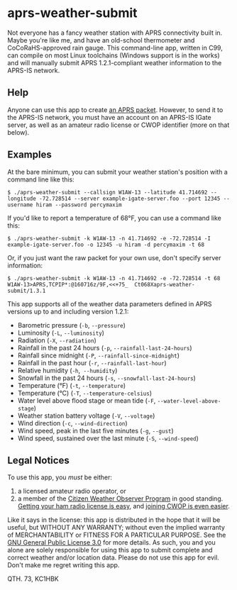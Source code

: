 # aprs-weather-submit
Not everyone has a fancy weather station with APRS connectivity built in.  Maybe you're like me, and have an old-school thermometer and CoCoRaHS-approved rain gauge.  This command-line app, written in C99, can compile on most Linux toolchains (Windows support is in the works) and will manually submit APRS 1.2.1-compliant weather information to the APRS-IS network.

## Help
Anyone can use this app to create [an APRS packet](http://www.aprs.org/doc/APRS101.PDF).  However, to send it to the APRS-IS network, you must have an account on an APRS-IS IGate server, as well as an amateur radio license or CWOP identifier (more on that below).

## Examples
At the bare minimum, you can submit your weather station's position with a command line like this:
```console
$ ./aprs-weather-submit --callsign W1AW-13 --latitude 41.714692 --longitude -72.728514 --server example-igate-server.foo --port 12345 --username hiram --password percymaxim
```

If you'd like to report a temperature of 68°F, you can use a command like this:
```console
$ ./aprs-weather-submit -k W1AW-13 -n 41.714692 -e -72.728514 -I example-igate-server.foo -o 12345 -u hiram -d percymaxim -t 68
```

Or, if you just want the raw packet for your own use, don't specify server information:
```console
$ ./aprs-weather-submit -k W1AW-13 -n 41.714692 -e -72.728514 -t 68
W1AW-13>APRS,TCPIP*:@160716z/9F,<<+75_  Ct068Xaprs-weather-submit/1.3.1
```

This app supports all of the weather data parameters defined in APRS versions up to and including version 1.2.1:
* Barometric pressure (`-b`, `--pressure`)
* Luminosity (`-L`, `--luminosity`)
* Radiation (`-X`, `--radiation`)
* Rainfall in the past 24 hours (`-p`, `--rainfall-last-24-hours`)
* Rainfall since midnight (`-P`, `--rainfall-since-midnight`)
* Rainfall in the past hour (`-r`, `--rainfall-last-hour`)
* Relative humidity (`-h`,` --humidity`)
* Snowfall in the past 24 hours (`-s`, `--snowfall-last-24-hours`)
* Temperature (°F) (`-t`, `--temperature`)
* Temperature (°C) (`-T`, `--temperature-celsius`)
* Water level above flood stage or mean tide (`-F`, `--water-level-above-stage`)
* Weather station battery voltage (`-V`, `--voltage`)
* Wind direction (`-c`, `--wind-direction`)
* Wind speed, peak in the last five minutes (`-g`, `--gust`)
* Wind speed, sustained over the last minute (`-S`, `--wind-speed`)

## Legal Notices
To use this app, you *must* be either:
1. a licensed amateur radio operator, or
2. a member of the [Citizen Weather Observer Program](http://wxqa.com/) in good standing.
[Getting your ham radio license is easy](https://hamstudy.org/), and [joining CWOP is even easier](http://wxqa.com/SIGN-UP.html).  

Like it says in the license:  this app is distributed in the hope that it will be useful, but WITHOUT ANY WARRANTY; without even the implied warranty of MERCHANTABILITY or FITNESS FOR A PARTICULAR PURPOSE.  See the [GNU General Public License 3.0](https://www.gnu.org/licenses/) for more details.  As such, you and you alone are solely responsible for using this app to submit complete and correct weather and/or location data.  Please do not use this app for evil.  Don't make me regret writing this app.

QTH. 73, KC1HBK
